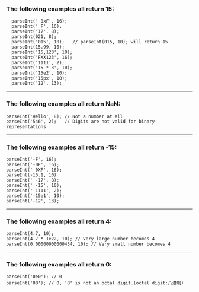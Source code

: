 ### The following examples all return 15:

      parseInt(' 0xF', 16);
      parseInt(' F', 16);
      parseInt('17', 8);
      parseInt(021, 8);
      parseInt('015', 10);   // parseInt(015, 10); will return 15
      parseInt(15.99, 10);
      parseInt('15,123', 10);
      parseInt('FXX123', 16);
      parseInt('1111', 2);
      parseInt('15 * 3', 10);
      parseInt('15e2', 10);
      parseInt('15px', 10);
      parseInt('12', 13);
      
 - - -
 
 ### The following examples all return NaN:
 
    parseInt('Hello', 8); // Not a number at all
    parseInt('546', 2);   // Digits are not valid for binary representations
          
 - - -
 
 ### The following examples all return -15:
 
    parseInt('-F', 16);
    parseInt('-0F', 16);
    parseInt('-0XF', 16);
    parseInt(-15.1, 10)
    parseInt(' -17', 8);
    parseInt(' -15', 10);
    parseInt('-1111', 2);
    parseInt('-15e1', 10);
    parseInt('-12', 13);
    
 - - -
 
 ### The following examples all return 4:
 
    parseInt(4.7, 10);
    parseInt(4.7 * 1e22, 10); // Very large number becomes 4
    parseInt(0.00000000000434, 10); // Very small number becomes 4
   
- - -
 
 ### The following examples all return 0:
 
    parseInt('0e0'); // 0
    parseInt('08'); // 0, '8' is not an octal digit.(octal digit:八进制)
